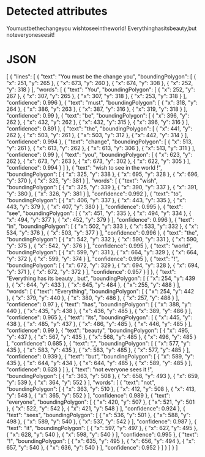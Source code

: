 # Detected attributes

Youmustbethechangeyou
wishtoseeintheworld!
Everythinghasitsbeauty,but
noteveryoneseesit!

# JSON

[
  {
    "lines": [
      {
        "text": "You must be the change you",
        "boundingPolygon": [
          {
            "x": 251,
            "y": 265
          },
          {
            "x": 673,
            "y": 260
          },
          {
            "x": 674,
            "y": 308
          },
          {
            "x": 252,
            "y": 318
          }
        ],
        "words": [
          {
            "text": "You",
            "boundingPolygon": [
              {
                "x": 252,
                "y": 267
              },
              {
                "x": 307,
                "y": 265
              },
              {
                "x": 307,
                "y": 318
              },
              {
                "x": 253,
                "y": 318
              }
            ],
            "confidence": 0.996
          },
          {
            "text": "must",
            "boundingPolygon": [
              {
                "x": 318,
                "y": 264
              },
              {
                "x": 386,
                "y": 263
              },
              {
                "x": 387,
                "y": 316
              },
              {
                "x": 319,
                "y": 318
              }
            ],
            "confidence": 0.99
          },
          {
            "text": "be",
            "boundingPolygon": [
              {
                "x": 396,
                "y": 262
              },
              {
                "x": 432,
                "y": 262
              },
              {
                "x": 432,
                "y": 315
              },
              {
                "x": 396,
                "y": 316
              }
            ],
            "confidence": 0.891
          },
          {
            "text": "the",
            "boundingPolygon": [
              {
                "x": 441,
                "y": 262
              },
              {
                "x": 503,
                "y": 261
              },
              {
                "x": 503,
                "y": 312
              },
              {
                "x": 442,
                "y": 314
              }
            ],
            "confidence": 0.994
          },
          {
            "text": "change",
            "boundingPolygon": [
              {
                "x": 513,
                "y": 261
              },
              {
                "x": 613,
                "y": 262
              },
              {
                "x": 613,
                "y": 306
              },
              {
                "x": 513,
                "y": 311
              }
            ],
            "confidence": 0.99
          },
          {
            "text": "you",
            "boundingPolygon": [
              {
                "x": 623,
                "y": 262
              },
              {
                "x": 673,
                "y": 263
              },
              {
                "x": 673,
                "y": 302
              },
              {
                "x": 622,
                "y": 305
              }
            ],
            "confidence": 0.994
          }
        ]
      },
      {
        "text": "wish to see in the world !",
        "boundingPolygon": [
          {
            "x": 325,
            "y": 338
          },
          {
            "x": 695,
            "y": 328
          },
          {
            "x": 696,
            "y": 370
          },
          {
            "x": 325,
            "y": 381
          }
        ],
        "words": [
          {
            "text": "wish",
            "boundingPolygon": [
              {
                "x": 325,
                "y": 339
              },
              {
                "x": 390,
                "y": 337
              },
              {
                "x": 391,
                "y": 380
              },
              {
                "x": 326,
                "y": 381
              }
            ],
            "confidence": 0.992
          },
          {
            "text": "to",
            "boundingPolygon": [
              {
                "x": 406,
                "y": 337
              },
              {
                "x": 443,
                "y": 335
              },
              {
                "x": 443,
                "y": 379
              },
              {
                "x": 407,
                "y": 380
              }
            ],
            "confidence": 0.995
          },
          {
            "text": "see",
            "boundingPolygon": [
              {
                "x": 451,
                "y": 335
              },
              {
                "x": 494,
                "y": 334
              },
              {
                "x": 494,
                "y": 377
              },
              {
                "x": 452,
                "y": 379
              }
            ],
            "confidence": 0.996
          },
          {
            "text": "in",
            "boundingPolygon": [
              {
                "x": 502,
                "y": 333
              },
              {
                "x": 533,
                "y": 332
              },
              {
                "x": 534,
                "y": 376
              },
              {
                "x": 503,
                "y": 377
              }
            ],
            "confidence": 0.996
          },
          {
            "text": "the",
            "boundingPolygon": [
              {
                "x": 542,
                "y": 332
              },
              {
                "x": 590,
                "y": 331
              },
              {
                "x": 590,
                "y": 375
              },
              {
                "x": 542,
                "y": 376
              }
            ],
            "confidence": 0.995
          },
          {
            "text": "world",
            "boundingPolygon": [
              {
                "x": 599,
                "y": 331
              },
              {
                "x": 664,
                "y": 329
              },
              {
                "x": 664,
                "y": 372
              },
              {
                "x": 599,
                "y": 374
              }
            ],
            "confidence": 0.995
          },
          {
            "text": "!",
            "boundingPolygon": [
              {
                "x": 672,
                "y": 329
              },
              {
                "x": 694,
                "y": 328
              },
              {
                "x": 694,
                "y": 371
              },
              {
                "x": 672,
                "y": 372
              }
            ],
            "confidence": 0.957
          }
        ]
      },
      {
        "text": "Everything has its beauty , but",
        "boundingPolygon": [
          {
            "x": 254,
            "y": 439
          },
          {
            "x": 644,
            "y": 433
          },
          {
            "x": 645,
            "y": 484
          },
          {
            "x": 255,
            "y": 488
          }
        ],
        "words": [
          {
            "text": "Everything",
            "boundingPolygon": [
              {
                "x": 254,
                "y": 442
              },
              {
                "x": 379,
                "y": 440
              },
              {
                "x": 380,
                "y": 486
              },
              {
                "x": 257,
                "y": 488
              }
            ],
            "confidence": 0.97
          },
          {
            "text": "has",
            "boundingPolygon": [
              {
                "x": 388,
                "y": 440
              },
              {
                "x": 435,
                "y": 438
              },
              {
                "x": 436,
                "y": 485
              },
              {
                "x": 389,
                "y": 486
              }
            ],
            "confidence": 0.965
          },
          {
            "text": "its",
            "boundingPolygon": [
              {
                "x": 445,
                "y": 438
              },
              {
                "x": 485,
                "y": 437
              },
              {
                "x": 486,
                "y": 485
              },
              {
                "x": 446,
                "y": 485
              }
            ],
            "confidence": 0.99
          },
          {
            "text": "beauty",
            "boundingPolygon": [
              {
                "x": 495,
                "y": 437
              },
              {
                "x": 567,
                "y": 435
              },
              {
                "x": 568,
                "y": 485
              },
              {
                "x": 496,
                "y": 485
              }
            ],
            "confidence": 0.685
          },
          {
            "text": ",",
            "boundingPolygon": [
              {
                "x": 577,
                "y": 435
              },
              {
                "x": 583,
                "y": 435
              },
              {
                "x": 583,
                "y": 485
              },
              {
                "x": 577,
                "y": 485
              }
            ],
            "confidence": 0.939
          },
          {
            "text": "but",
            "boundingPolygon": [
              {
                "x": 589,
                "y": 435
              },
              {
                "x": 644,
                "y": 434
              },
              {
                "x": 644,
                "y": 485
              },
              {
                "x": 589,
                "y": 485
              }
            ],
            "confidence": 0.628
          }
        ]
      },
      {
        "text": "not everyone sees it !",
        "boundingPolygon": [
          {
            "x": 363,
            "y": 508
          },
          {
            "x": 658,
            "y": 493
          },
          {
            "x": 659,
            "y": 539
          },
          {
            "x": 364,
            "y": 552
          }
        ],
        "words": [
          {
            "text": "not",
            "boundingPolygon": [
              {
                "x": 363,
                "y": 510
              },
              {
                "x": 412,
                "y": 508
              },
              {
                "x": 413,
                "y": 548
              },
              {
                "x": 365,
                "y": 552
              }
            ],
            "confidence": 0.989
          },
          {
            "text": "everyone",
            "boundingPolygon": [
              {
                "x": 420,
                "y": 507
              },
              {
                "x": 521,
                "y": 501
              },
              {
                "x": 522,
                "y": 542
              },
              {
                "x": 421,
                "y": 548
              }
            ],
            "confidence": 0.924
          },
          {
            "text": "sees",
            "boundingPolygon": [
              {
                "x": 536,
                "y": 501
              },
              {
                "x": 588,
                "y": 498
              },
              {
                "x": 589,
                "y": 540
              },
              {
                "x": 537,
                "y": 542
              }
            ],
            "confidence": 0.987
          },
          {
            "text": "it",
            "boundingPolygon": [
              {
                "x": 597,
                "y": 497
              },
              {
                "x": 627,
                "y": 495
              },
              {
                "x": 628,
                "y": 540
              },
              {
                "x": 598,
                "y": 540
              }
            ],
            "confidence": 0.995
          },
          {
            "text": "!",
            "boundingPolygon": [
              {
                "x": 635,
                "y": 495
              },
              {
                "x": 656,
                "y": 494
              },
              {
                "x": 657,
                "y": 540
              },
              {
                "x": 636,
                "y": 540
              }
            ],
            "confidence": 0.952
          }
        ]
      }
    ]
  }
]